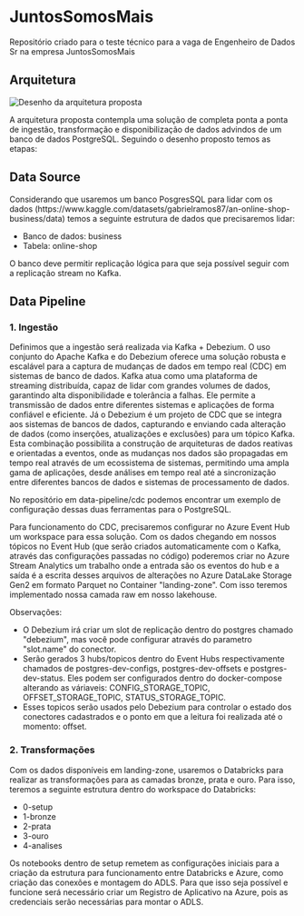# JuntosSomosMais

Repositório criado para o teste técnico para a vaga de Engenheiro de Dados Sr na empresa JuntosSomosMais

<h2>Arquitetura</h2>

<img src="resource/arquitetura.png" alt="Desenho da arquitetura proposta">

A arquitetura proposta contempla uma solução de completa ponta a ponta de ingestão, transformação e disponibilização de dados advindos de um banco de dados PostgreSQL. Seguindo o desenho proposto temos as etapas:

<h2>Data Source</h2>
Considerando que usaremos um banco PosgresSQL para lidar com os dados (https://www.kaggle.com/datasets/gabrielramos87/an-online-shop-business/data) temos a seguinte estrutura de dados que precisaremos lidar:

* Banco de dados: business
* Tabela: online-shop

O banco deve permitir replicação lógica para que seja possível seguir com a replicação stream no Kafka. 

<h2>Data Pipeline</h2>

<h3>1. Ingestão</h3>
Definimos que a ingestão será realizada via Kafka + Debezium. O uso conjunto do Apache Kafka e do Debezium oferece uma solução robusta e escalável para a captura de mudanças de dados em tempo real (CDC) em sistemas de banco de dados. Kafka atua como uma plataforma de streaming distribuída, capaz de lidar com grandes volumes de dados, garantindo alta disponibilidade e tolerância a falhas. Ele permite a transmissão de dados entre diferentes sistemas e aplicações de forma confiável e eficiente. Já o Debezium é um projeto de CDC que se integra aos sistemas de bancos de dados, capturando e enviando cada alteração de dados (como inserções, atualizações e exclusões) para um tópico Kafka. Esta combinação possibilita a construção de arquiteturas de dados reativas e orientadas a eventos, onde as mudanças nos dados são propagadas em tempo real através de um ecossistema de sistemas, permitindo uma ampla gama de aplicações, desde análises em tempo real até a sincronização entre diferentes bancos de dados e sistemas de processamento de dados.

No repositório em data-pipeline/cdc podemos encontrar um exemplo de configuração dessas duas ferramentas para o PostgreSQL. 

Para funcionamento do CDC, precisaremos configurar no Azure Event Hub um workspace para essa solução. Com os dados chegando em nossos tópicos no Event Hub (que serão criados automaticamente com o Kafka, através das configurações passadas no código) poderemos criar no Azure Stream Analytics um trabalho onde a entrada são os eventos do hub e a saída é a escrita desses arquivos de alterações no Azure DataLake Storage Gen2 em formato Parquet no Container "landing-zone". Com isso teremos implementado nossa camada raw em nosso lakehouse. 

Observações:

* O Debezium irá criar um slot de replicação dentro do postgres chamado "debezium", mas você pode configurar através do parametro "slot.name" do conector.
* Serão gerados 3 hubs/topicos dentro do Event Hubs respectivamente chamados de postgres-dev-configs, postgres-dev-offsets e postgres-dev-status. Eles podem ser configurados dentro do docker-compose alterando as váriaveis: CONFIG_STORAGE_TOPIC, OFFSET_STORAGE_TOPIC, STATUS_STORAGE_TOPIC.
* Esses topicos serão usados pelo Debezium para controlar o estado dos conectores cadastrados e o ponto em que a leitura foi realizada até o momento: offset.

<h3>2. Transformações</h3>
Com os dados disponíveis em landing-zone, usaremos o Databricks para realizar as transformações para as camadas bronze, prata e ouro. Para isso, teremos a seguinte estrutura dentro do workspace do Databricks:

* 0-setup
* 1-bronze
* 2-prata
* 3-ouro
* 4-analises

Os notebooks dentro de setup remetem as configurações iniciais para a criação da estrutura para funcionamento entre Databricks e Azure, como criação das conexões e montagem do ADLS. 
Para que isso seja possível e funcione será necessário criar um Registro de Aplicativo na Azure, pois as credenciais serão necessárias para montar o ADLS.


